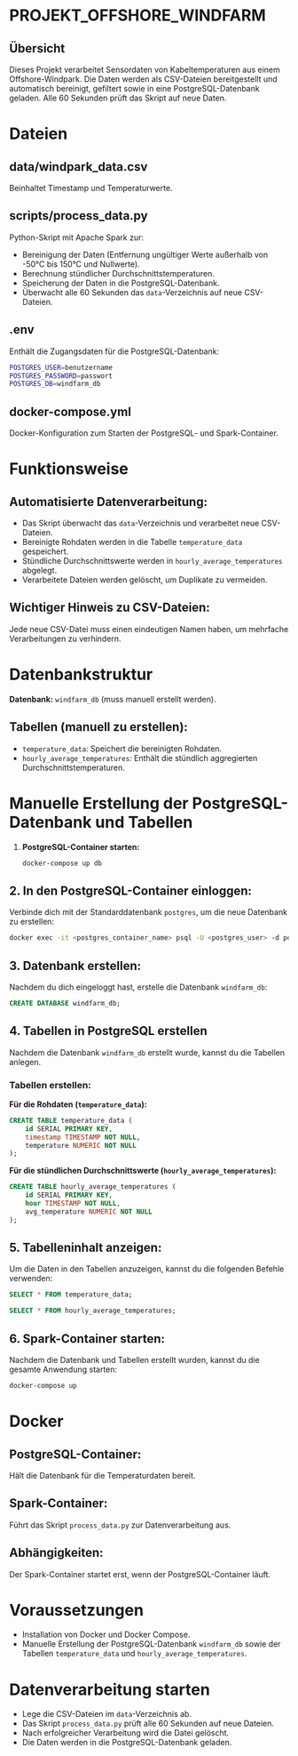 # PROJEKT_OFFSHORE_WINDFARM

## Übersicht
Dieses Projekt verarbeitet Sensordaten von Kabeltemperaturen aus einem Offshore-Windpark. Die Daten werden als CSV-Dateien bereitgestellt und automatisch bereinigt, gefiltert sowie in eine PostgreSQL-Datenbank geladen. Alle 60 Sekunden prüft das Skript auf neue Daten.


# Dateien

## data/windpark_data.csv

Beinhaltet Timestamp und Temperaturwerte.

## scripts/process_data.py

Python-Skript mit Apache Spark zur:
- Bereinigung der Daten (Entfernung ungültiger Werte außerhalb von -50°C bis 150°C und Nullwerte).
- Berechnung stündlicher Durchschnittstemperaturen.
- Speicherung der Daten in die PostgreSQL-Datenbank.
- Überwacht alle 60 Sekunden das `data`-Verzeichnis auf neue CSV-Dateien.

## .env

Enthält die Zugangsdaten für die PostgreSQL-Datenbank:

```bash
POSTGRES_USER=benutzername
POSTGRES_PASSWORD=passwort
POSTGRES_DB=windfarm_db
```

## docker-compose.yml

Docker-Konfiguration zum Starten der PostgreSQL- und Spark-Container.

# Funktionsweise

## Automatisierte Datenverarbeitung:

- Das Skript überwacht das `data`-Verzeichnis und verarbeitet neue CSV-Dateien.
- Bereinigte Rohdaten werden in die Tabelle `temperature_data` gespeichert.
- Stündliche Durchschnittswerte werden in `hourly_average_temperatures` abgelegt.
- Verarbeitete Dateien werden gelöscht, um Duplikate zu vermeiden.

## Wichtiger Hinweis zu CSV-Dateien:

Jede neue CSV-Datei muss einen eindeutigen Namen haben, um mehrfache Verarbeitungen zu verhindern.

# Datenbankstruktur

**Datenbank:** `windfarm_db` (muss manuell erstellt werden).

## Tabellen (manuell zu erstellen):

- `temperature_data`: Speichert die bereinigten Rohdaten.
- `hourly_average_temperatures`: Enthält die stündlich aggregierten Durchschnittstemperaturen.


# Manuelle Erstellung der PostgreSQL-Datenbank und Tabellen

1. **PostgreSQL-Container starten:**

   ```powershell
   docker-compose up db
   ```

## 2. In den PostgreSQL-Container einloggen:

Verbinde dich mit der Standarddatenbank `postgres`, um die neue Datenbank zu erstellen:

```bash
docker exec -it <postgres_container_name> psql -U <postgres_user> -d postgres
```

## 3. Datenbank erstellen:

Nachdem du dich eingeloggt hast, erstelle die Datenbank `windfarm_db`:

```sql
CREATE DATABASE windfarm_db;
```

## 4. Tabellen in PostgreSQL erstellen

Nachdem die Datenbank `windfarm_db` erstellt wurde, kannst du die Tabellen anlegen.

### Tabellen erstellen:

**Für die Rohdaten (`temperature_data`):**

```sql
CREATE TABLE temperature_data (
    id SERIAL PRIMARY KEY,
    timestamp TIMESTAMP NOT NULL,
    temperature NUMERIC NOT NULL
);
```

**Für die stündlichen Durchschnittswerte (`hourly_average_temperatures`):**

```sql
CREATE TABLE hourly_average_temperatures (
    id SERIAL PRIMARY KEY,
    hour TIMESTAMP NOT NULL,
    avg_temperature NUMERIC NOT NULL
);
```

## 5. Tabelleninhalt anzeigen:

Um die Daten in den Tabellen anzuzeigen, kannst du die folgenden Befehle verwenden:

```sql
SELECT * FROM temperature_data;
```

```sql
SELECT * FROM hourly_average_temperatures;
```

## 6. Spark-Container starten:

Nachdem die Datenbank und Tabellen erstellt wurden, kannst du die gesamte Anwendung starten:

```powershell
docker-compose up
```


# Docker

## PostgreSQL-Container:
Hält die Datenbank für die Temperaturdaten bereit.

## Spark-Container:
Führt das Skript `process_data.py` zur Datenverarbeitung aus.

## Abhängigkeiten:
Der Spark-Container startet erst, wenn der PostgreSQL-Container läuft.

# Voraussetzungen

- Installation von Docker und Docker Compose.
- Manuelle Erstellung der PostgreSQL-Datenbank `windfarm_db` sowie der Tabellen `temperature_data` und `hourly_average_temperatures`.

# Datenverarbeitung starten

- Lege die CSV-Dateien im `data`-Verzeichnis ab.
- Das Skript `process_data.py` prüft alle 60 Sekunden auf neue Dateien.
- Nach erfolgreicher Verarbeitung wird die Datei gelöscht.
- Die Daten werden in die PostgreSQL-Datenbank geladen.




